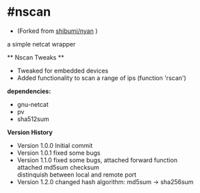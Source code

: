 #nscan
====
* (Forked from <a href="https://github.com/shibumi/nyan"> shibumi/nyan</a> )

a simple netcat wrapper

** Nscan Tweaks **

* Tweaked for embedded devices
* Added functionality to scan a range of ips (function 'rscan')


**dependencies:**

* gnu-netcat
* pv
* sha512sum


**Version History**

* Version 1.0.0 Initial commit
* Version 1.0.1 fixed some bugs
* Version 1.1.0 fixed some bugs, 
                attached forward function  
                attached md5sum checksum  
                distinquish between local and remote port  
* Version 1.2.0 changed hash algorithm: md5sum -> sha256sum
